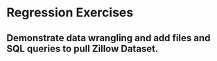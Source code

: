 # Regression Exercises

## Demonstrate data wrangling and add files and SQL queries to pull Zillow Dataset.
